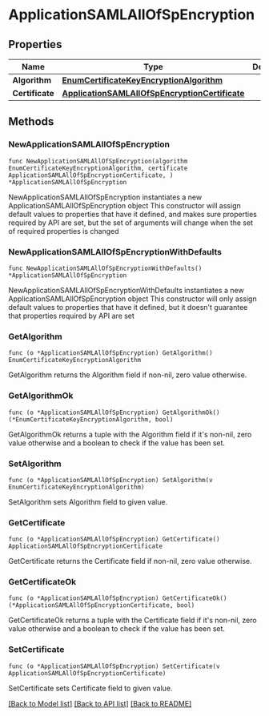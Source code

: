 # ApplicationSAMLAllOfSpEncryption

## Properties

Name | Type | Description | Notes
------------ | ------------- | ------------- | -------------
**Algorithm** | [**EnumCertificateKeyEncryptionAlgorithm**](EnumCertificateKeyEncryptionAlgorithm.md) |  | 
**Certificate** | [**ApplicationSAMLAllOfSpEncryptionCertificate**](ApplicationSAMLAllOfSpEncryptionCertificate.md) |  | 

## Methods

### NewApplicationSAMLAllOfSpEncryption

`func NewApplicationSAMLAllOfSpEncryption(algorithm EnumCertificateKeyEncryptionAlgorithm, certificate ApplicationSAMLAllOfSpEncryptionCertificate, ) *ApplicationSAMLAllOfSpEncryption`

NewApplicationSAMLAllOfSpEncryption instantiates a new ApplicationSAMLAllOfSpEncryption object
This constructor will assign default values to properties that have it defined,
and makes sure properties required by API are set, but the set of arguments
will change when the set of required properties is changed

### NewApplicationSAMLAllOfSpEncryptionWithDefaults

`func NewApplicationSAMLAllOfSpEncryptionWithDefaults() *ApplicationSAMLAllOfSpEncryption`

NewApplicationSAMLAllOfSpEncryptionWithDefaults instantiates a new ApplicationSAMLAllOfSpEncryption object
This constructor will only assign default values to properties that have it defined,
but it doesn't guarantee that properties required by API are set

### GetAlgorithm

`func (o *ApplicationSAMLAllOfSpEncryption) GetAlgorithm() EnumCertificateKeyEncryptionAlgorithm`

GetAlgorithm returns the Algorithm field if non-nil, zero value otherwise.

### GetAlgorithmOk

`func (o *ApplicationSAMLAllOfSpEncryption) GetAlgorithmOk() (*EnumCertificateKeyEncryptionAlgorithm, bool)`

GetAlgorithmOk returns a tuple with the Algorithm field if it's non-nil, zero value otherwise
and a boolean to check if the value has been set.

### SetAlgorithm

`func (o *ApplicationSAMLAllOfSpEncryption) SetAlgorithm(v EnumCertificateKeyEncryptionAlgorithm)`

SetAlgorithm sets Algorithm field to given value.


### GetCertificate

`func (o *ApplicationSAMLAllOfSpEncryption) GetCertificate() ApplicationSAMLAllOfSpEncryptionCertificate`

GetCertificate returns the Certificate field if non-nil, zero value otherwise.

### GetCertificateOk

`func (o *ApplicationSAMLAllOfSpEncryption) GetCertificateOk() (*ApplicationSAMLAllOfSpEncryptionCertificate, bool)`

GetCertificateOk returns a tuple with the Certificate field if it's non-nil, zero value otherwise
and a boolean to check if the value has been set.

### SetCertificate

`func (o *ApplicationSAMLAllOfSpEncryption) SetCertificate(v ApplicationSAMLAllOfSpEncryptionCertificate)`

SetCertificate sets Certificate field to given value.



[[Back to Model list]](../README.md#documentation-for-models) [[Back to API list]](../README.md#documentation-for-api-endpoints) [[Back to README]](../README.md)


